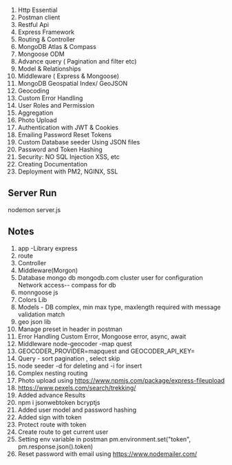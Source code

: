 1. Http Essential 
2. Postman client
3. Restful Api
4. Express Framework
5. Routing & Controller
6. MongoDB Atlas & Compass
7. Mongoose ODM
8. Advance query ( Pagination and filter etc)
9. Model & Relationships
10. Middleware ( Express & Mongoose)
11. MongoDB Geospatial Index/ GeoJSON
12. Geocoding
13. Custom Error Handling
14. User Roles and Permission
15. Aggregation
16. Photo Upload
17. Authentication with JWT & Cookies
18. Emailing Password Reset Tokens
19. Custom Database seeder Using JSON files
20. Password and Token Hashing
21. Security: NO SQL Injection XSS, etc
22. Creating Documentation
23. Deployment with PM2, NGINX, SSL

## Server Run
nodemon server.js

## Notes
1. app -Library express
2. route
3. Controller
4. Middleware(Morgon)
5. Database mongo db mongodb.com cluster user for configuration Network access-- compass for db
6. monngoose js
7. Colors Lib
8. Models - DB complex, min max type, maxlength required with message validation match
9. geo json lib 
10. Manage preset in header in postman
11. Error Handling Custom Error, Mongoose error, async, await 
12. Middleware node-geocoder -map quest
13. GEOCODER_PROVIDER=mapquest and GEOCODER_API_KEY=<Key>
14. Query - sort pagination , select skip
15. node seeder -d  for deleting and -i for insert
16. Complex nesting routing
17. Photo upload using https://www.npmjs.com/package/express-fileupload
18. https://www.pexels.com/search/trekking/
19. Added advance Results 
20. npm i jsonwebtoken bcryptjs
21. Added user model and password hashing
22. Added sign with token
23. Protect route with token
24. Create route to get current user
25. Setting env variable in postman pm.environment.set("token", pm.response.json().token)
26. Reset password with email using https://www.nodemailer.com/
